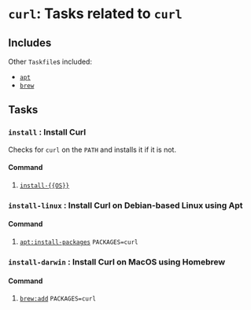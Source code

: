 <!-- Generated from Taskfile. Do not edit. -->

# `curl`: Tasks related to `curl`

## Includes

Other `Taskfile`s included:

- [`apt`](apt.md)
- [`brew`](brew.md)

## Tasks

### <a id='install'>`install`</a> : Install Curl

Checks for `curl` on the `PATH` and installs it if it is not.

#### Command

1. [`install-{{OS}}`](#install-{{OS}})

### <a id='install-linux'>`install-linux`</a> : Install Curl on Debian-based Linux using Apt

#### Command

1. [`apt:install-packages`](apt.md#install-packages) `PACKAGES=curl`

### <a id='install-darwin'>`install-darwin`</a> : Install Curl on MacOS using Homebrew

#### Command

1. [`brew:add`](brew.md#add) `PACKAGES=curl`
